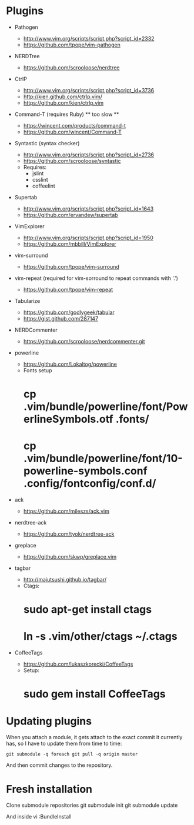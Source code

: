 Plugins
=======

* Pathogen
    * http://www.vim.org/scripts/script.php?script_id=2332
    * https://github.com/tpope/vim-pathogen

* NERDTree

    * https://github.com/scrooloose/nerdtree

* CtrlP

    * http://www.vim.org/scripts/script.php?script_id=3736
    * http://kien.github.com/ctrlp.vim/
    * https://github.com/kien/ctrlp.vim

* Command-T (requires Ruby) ** too slow **

    * https://wincent.com/products/command-t
    * https://github.com/wincent/Command-T


* Syntastic (syntax checker)

    * http://www.vim.org/scripts/script.php?script_id=2736
    * https://github.com/scrooloose/syntastic
    * Requires:
        * jslint
        * csslint
        * coffeelint

* Supertab
    * http://www.vim.org/scripts/script.php?script_id=1643
    * https://github.com/ervandew/supertab

* VimExplorer
    * http://www.vim.org/scripts/script.php?script_id=1950
    * https://github.com/mbbill/VimExplorer

* vim-surround
    * https://github.com/tpope/vim-surround

* vim-repeat (required for vim-sorround to repeat commands with '.')
    * https://github.com/tpope/vim-repeat

* Tabularize
    * https://github.com/godlygeek/tabular
    * https://gist.github.com/287147

* NERDCommenter
    * https://github.com/scrooloose/nerdcommenter.git

* powerline
    * https://github.com/Lokaltog/powerline
    * Fonts setup
        # cp .vim/bundle/powerline/font/PowerlineSymbols.otf .fonts/
        # cp .vim/bundle/powerline/font/10-powerline-symbols.conf .config/fontconfig/conf.d/

* ack
    * https://github.com/mileszs/ack.vim 

* nerdtree-ack
    * https://github.com/tyok/nerdtree-ack
    
* greplace
    * https://github.com/skwp/greplace.vim 

* tagbar
    * http://majutsushi.github.io/tagbar/ 
    * Ctags:
        # sudo apt-get install ctags
        # ln -s .vim/other/ctags ~/.ctags

* CoffeeTags
    * https://github.com/lukaszkorecki/CoffeeTags
    * Setup:
        # sudo gem install CoffeeTags

Updating plugins
================

When you attach a module, it gets attach to the exact commit it currently has, so I have to update them from time to time:

    git submodule -q foreach git pull -q origin master
    
And then commit changes to the repository.

Fresh installation
==================

Clone submodule repositories
    git submodule init
    git submodule update

And inside vi
    :BundleInstall

